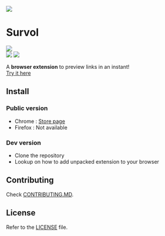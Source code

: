 
![](https://github.com/mdolr/survol/blob/master/images/icon128.png?raw=true)  
#  Survol
![](https://img.shields.io/chrome-web-store/users/fdnnmbmkgfdjclkgimonnimokhnndalk?label=Chrome%20users&style=flat-square)  
![](https://img.shields.io/github/license/mdolr/survol?style=flat-square) ![](https://img.shields.io/github/issues/mdolr/survol?style=flat-square)

A **browser extension** to preview links in an instant!  
[Try it here](https://survol.me)

## Install
### Public version
* Chrome : [Store page](https://chrome.google.com/webstore/detail/survol/fdnnmbmkgfdjclkgimonnimokhnndalk)
* Firefox : Not available

### Dev version
- Clone the repository
- Lookup on how to add unpacked extension to your browser

## Contributing
Check [CONTRIBUTING.MD](https://github.com/mdolr/survol/blob/master/CONTRIBUTING.MD).

## License

Refer to the [LICENSE](LICENSE) file.
